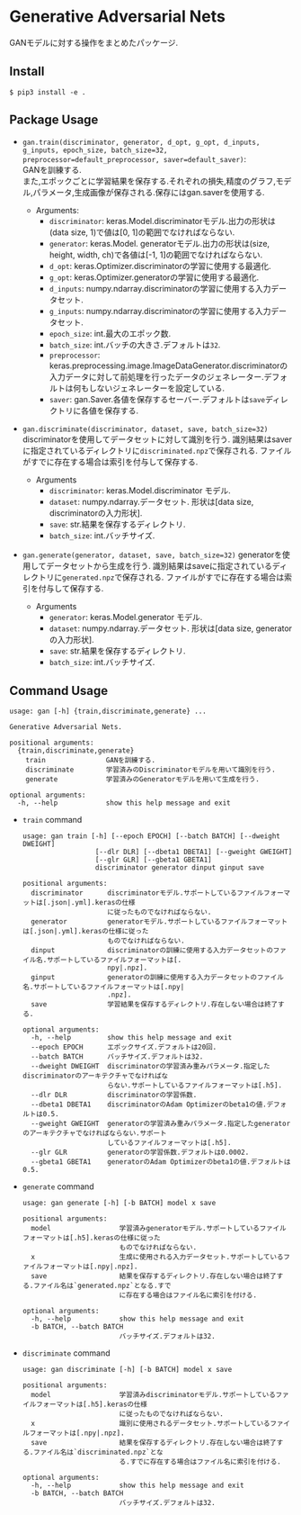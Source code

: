 # Generative Adversarial Nets

GANモデルに対する操作をまとめたパッケージ.

## Install
```
$ pip3 install -e .
```

## Package Usage
* `gan.train(discriminator, generator, d_opt, g_opt, d_inputs, g_inputs, epoch_size, batch_size=32, preprocessor=default_preprocessor, saver=default_saver)`:  
    GANを訓練する.  
    また,エポックごとに学習結果を保存する.それぞれの損失,精度のグラフ,モデル,パラメータ,生成画像が保存される.保存にはgan.saverを使用する.  
    * Arguments:  
        - `discriminator`: keras.Model.discriminatorモデル.出力の形状は(data size, 1)で値は[0, 1]の範囲でなければならない.
        - `generator`: keras.Model. generatorモデル.出力の形状は(size, height, width, ch)で各値は[-1, 1]の範囲でなければならない.
        - `d_opt`: keras.Optimizer.discriminatorの学習に使用する最適化.
        - `g_opt`: keras.Optimizer.generatorの学習に使用する最適化.
        - `d_inputs`: numpy.ndarray.discriminatorの学習に使用する入力データセット.
        - `g_inputs`: numpy.ndarray.discriminatorの学習に使用する入力データセット.
        - `epoch_size`: int.最大のエポック数.
        - `batch_size`: int.バッチの大きさ.デフォルトは`32`.
        - `preprocessor`: keras.preprocessing.image.ImageDataGenerator.discriminatorの入力データに対して前処理を行ったデータのジェネレーター.デフォルトは何もしないジェネレーターを設定している.
        - `saver`: gan.Saver.各値を保存するセーバー.デフォルトは`save`ディレクトリに各値を保存する.  

* `gan.discriminate(discriminator, dataset, save, batch_size=32)`  
    discriminatorを使用してデータセットに対して識別を行う.
    識別結果はsaverに指定されているディレクトリに`discriminated.npz`で保存される.
    ファイルがすでに存在する場合は索引を付与して保存する.

    * Arguments
        - `discriminator`: keras.Model.discriminator モデル.
        - `dataset`: numpy.ndarray.データセット. 形状は[data size, discriminatorの入力形状].
        - `save`: str.結果を保存するディレクトリ.
        - `batch_size`: int.バッチサイズ.


* `gan.generate(generator, dataset, save, batch_size=32)`
    generatorを使用してデータセットから生成を行う.
    識別結果はsaveに指定されているディレクトリに`generated.npz`で保存される.
    ファイルがすでに存在する場合は索引を付与して保存する.

    * Arguments
        - `generator`: keras.Model.generator モデル.
        - `dataset`: numpy.ndarray.データセット. 形状は[data size, generatorの入力形状].
        - `save`: str.結果を保存するディレクトリ.
        - `batch_size`: int.バッチサイズ.


## Command Usage
```
usage: gan [-h] {train,discriminate,generate} ...

Generative Adversarial Nets.

positional arguments:
  {train,discriminate,generate}
    train               GANを訓練する.
    discriminate        学習済みのDiscriminatorモデルを用いて識別を行う.
    generate            学習済みのGeneratorモデルを用いて生成を行う.

optional arguments:
  -h, --help            show this help message and exit
```

* `train` command

    ```
    usage: gan train [-h] [--epoch EPOCH] [--batch BATCH] [--dweight DWEIGHT]
                      [--dlr DLR] [--dbeta1 DBETA1] [--gweight GWEIGHT]
                      [--glr GLR] [--gbeta1 GBETA1]
                      discriminator generator dinput ginput save

    positional arguments:
      discriminator      discriminatorモデル.サポートしているファイルフォーマットは[.json|.yml].kerasの仕様
                         に従ったものでなければならない.
      generator          generatorモデル.サポートしているファイルフォーマットは[.json|.yml].kerasの仕様に従った
                         ものでなければならない.
      dinput             discriminatorの訓練に使用する入力データセットのファイル名.サポートしているファイルフォーマットは[.
                         npy|.npz].
      ginput             generatorの訓練に使用する入力データセットのファイル名.サポートしているファイルフォーマットは[.npy|
                         .npz].
      save               学習結果を保存するディレクトリ.存在しない場合は終了する.

    optional arguments:
      -h, --help         show this help message and exit
      --epoch EPOCH      エポックサイズ.デフォルトは20回.
      --batch BATCH      バッチサイズ.デフォルトは32.
      --dweight DWEIGHT  discriminatorの学習済み重みパラメータ.指定したdiscriminatorのアーキテクチャでなければな
                         らない.サポートしているファイルフォーマットは[.h5].
      --dlr DLR          discriminatorの学習係数.
      --dbeta1 DBETA1    discriminatorのAdam Optimizerのbeta1の値.デフォルトは0.5.
      --gweight GWEIGHT  generatorの学習済み重みパラメータ.指定したgeneratorのアーキテクチャでなければならない.サポート
                         しているファイルフォーマットは[.h5].
      --glr GLR          generatorの学習係数.デフォルトは0.0002.
      --gbeta1 GBETA1    generatorのAdam Optimizerのbeta1の値.デフォルトは0.5.
    ```

* `generate` command

    ```
    usage: gan generate [-h] [-b BATCH] model x save

    positional arguments:
      model                 学習済みgeneratorモデル.サポートしているファイルフォーマットは[.h5].kerasの仕様に従った
                            ものでなければならない.
      x                     生成に使用される入力データセット.サポートしているファイルフォーマットは[.npy|.npz].
      save                  結果を保存するディレクトリ.存在しない場合は終了する.ファイル名は`generated.npz`となる.すで
                            に存在する場合はファイル名に索引を付ける.

    optional arguments:
      -h, --help            show this help message and exit
      -b BATCH, --batch BATCH
                            バッチサイズ.デフォルトは32.
    ```

* `discriminate` command

    ```
    usage: gan discriminate [-h] [-b BATCH] model x save

    positional arguments:
      model                 学習済みdiscriminatorモデル.サポートしているファイルフォーマットは[.h5].kerasの仕様
                            に従ったものでなければならない.
      x                     識別に使用されるデータセット.サポートしているファイルフォーマットは[.npy|.npz].
      save                  結果を保存するディレクトリ.存在しない場合は終了する.ファイル名は`discriminated.npz`とな
                            る.すでに存在する場合はファイル名に索引を付ける.

    optional arguments:
      -h, --help            show this help message and exit
      -b BATCH, --batch BATCH
                            バッチサイズ.デフォルトは32.
    ```

